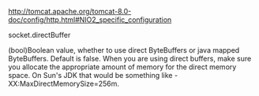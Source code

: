 http://tomcat.apache.org/tomcat-8.0-doc/config/http.html#NIO2_specific_configuration

socket.directBuffer	

(bool)Boolean value, whether to use direct ByteBuffers or java mapped ByteBuffers. Default is false.
When you are using direct buffers, make sure you allocate the appropriate amount of memory for the direct memory space. On Sun's JDK that would be something like -XX:MaxDirectMemorySize=256m. 
